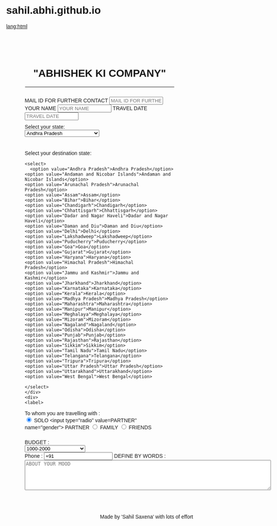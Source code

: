 # sahil.abhi.github.io
<!DOCTYPE html>
<lang:html>
<head>
    <title>  </title>
<meta name="viewport" content="width=device-width, initial-scale=1">
<style>
body{
  font-family: Calibri, Helvetica, sans-serif;
  background-color: #000000(207, 192, 255);
}
.container {
    padding: 50px;
  background-color: #f1f1f1(173, 228, 230);
}

input[type=text], input[type=password], textarea {
  width: 100%;
  padding: 15px;
  margin: 5px 0 22px 0;
  display: inline-block;
  border: brown;
  background: #f1f1f1;
}
input[type=text]:focus, input[type=password]:focus {
  background-color: #000000(148, 207, 0, 0.797);
  outline: none;
}
 div {
            padding: 10px 0;
         }
hr {
  border: 1px solid #f1f1f1;
  margin-bottom: 25px;
}
.registerbtn {
  background-color: #000000;
  color: #000000;
  padding: 16px 20px;
  margin: 8px 0;
  border: none;
  cursor: pointer;
  width: 100%;
  opacity: 2;
}
.registerbtn:hover {
  opacity: 5;
}
</style>
</head>
<body>
 
  <div class="container">
  <center><h1> "ABHISHEK KI COMPANY"</h1> </center>
  <hr>
  <label> MAIL ID FOR FURTHER CONTACT </label> 
<input type="text" name="date" placeholder= "MAIL ID FOR FURTHER CONTACT" size="15" required /> 
<label> YOUR NAME </label> 
<input type="text" name="name" placeholder= "YOUR NAME" size="15" required /> 
<label> TRAVEL DATE</label>
<input type="text" name="name" placeholder= "TRAVEL DATE" size="15" requied />
 <div>
<label> 
Select your state:
</label> 
<br>
<select>
  <option value="Andhra Pradesh">Andhra Pradesh</option>
<option value="Andaman and Nicobar Islands">Andaman and Nicobar Islands</option>
<option value="Arunachal Pradesh">Arunachal Pradesh</option>
<option value="Assam">Assam</option>
<option value="Bihar">Bihar</option>
<option value="Chandigarh">Chandigarh</option>
<option value="Chhattisgarh">Chhattisgarh</option>
<option value="Dadar and Nagar Haveli">Dadar and Nagar Haveli</option>
<option value="Daman and Diu">Daman and Diu</option>
<option value="Delhi">Delhi</option>
<option value="Lakshadweep">Lakshadweep</option>
<option value="Puducherry">Puducherry</option>
<option value="Goa">Goa</option>
<option value="Gujarat">Gujarat</option>
<option value="Haryana">Haryana</option>
<option value="Himachal Pradesh">Himachal Pradesh</option>
<option value="Jammu and Kashmir">Jammu and Kashmir</option>
<option value="Jharkhand">Jharkhand</option>
<option value="Karnataka">Karnataka</option>
<option value="Kerala">Kerala</option>
<option value="Madhya Pradesh">Madhya Pradesh</option>
<option value="Maharashtra">Maharashtra</option>
<option value="Manipur">Manipur</option>
<option value="Meghalaya">Meghalaya</option>
<option value="Mizoram">Mizoram</option>
<option value="Nagaland">Nagaland</option>
<option value="Odisha">Odisha</option>
<option value="Punjab">Punjab</option>
<option value="Rajasthan">Rajasthan</option>
<option value="Sikkim">Sikkim</option>
<option value="Tamil Nadu">Tamil Nadu</option>
<option value="Telangana">Telangana</option>
<option value="Tripura">Tripura</option>
<option value="Uttar Pradesh">Uttar Pradesh</option>
<option value="Uttarakhand">Uttarakhand</option>
<option value="West Bengal">West Bengal</option>

</select>
</div>
<div>
<label> 

<BR>
<label> 
Select your destination state:
    </label> 
    <br>
    
    <select>
      <option value="Andhra Pradesh">Andhra Pradesh</option>
    <option value="Andaman and Nicobar Islands">Andaman and Nicobar Islands</option>
    <option value="Arunachal Pradesh">Arunachal Pradesh</option>
    <option value="Assam">Assam</option>
    <option value="Bihar">Bihar</option>
    <option value="Chandigarh">Chandigarh</option>
    <option value="Chhattisgarh">Chhattisgarh</option>
    <option value="Dadar and Nagar Haveli">Dadar and Nagar Haveli</option>
    <option value="Daman and Diu">Daman and Diu</option>
    <option value="Delhi">Delhi</option>
    <option value="Lakshadweep">Lakshadweep</option>
    <option value="Puducherry">Puducherry</option>
    <option value="Goa">Goa</option>
    <option value="Gujarat">Gujarat</option>
    <option value="Haryana">Haryana</option>
    <option value="Himachal Pradesh">Himachal Pradesh</option>
    <option value="Jammu and Kashmir">Jammu and Kashmir</option>
    <option value="Jharkhand">Jharkhand</option>
    <option value="Karnataka">Karnataka</option>
    <option value="Kerala">Kerala</option>
    <option value="Madhya Pradesh">Madhya Pradesh</option>
    <option value="Maharashtra">Maharashtra</option>
    <option value="Manipur">Manipur</option>
    <option value="Meghalaya">Meghalaya</option>
    <option value="Mizoram">Mizoram</option>
    <option value="Nagaland">Nagaland</option>
    <option value="Odisha">Odisha</option>
    <option value="Punjab">Punjab</option>
    <option value="Rajasthan">Rajasthan</option>
    <option value="Sikkim">Sikkim</option>
    <option value="Tamil Nadu">Tamil Nadu</option>
    <option value="Telangana">Telangana</option>
    <option value="Tripura">Tripura</option>
    <option value="Uttar Pradesh">Uttar Pradesh</option>
    <option value="Uttarakhand">Uttarakhand</option>
    <option value="West Bengal">West Bengal</option>
    
    </select>
    </div>
    <div>
    <label> 


To whom you are travelling with :
</label><br>
<input type="radio" value="SOLO" name="gender" checked > SOLO
<input type="radio" value=PARTNER" name="gender"> PARTNER
<input type="radio" value="FAMILY" name="gender"> FAMILY
<input type="radio" value="FRIENDS" name="gender"> FRIENDS

</div>
<label>
BUDGET :
<br>

<select>
<option value="Andhra Pradesh">1000-2000</option>
<option value="Andhra Pradesh">2001-3000</option>
<option value="Andhra Pradesh">3001-4000</option>
<option value="Andhra Pradesh">4001-5000</option>
<option value="Andhra Pradesh">5001-6000</option>
<option value="Andhra Pradesh">ANDHA PAISA BNCHO</option>
</select>
</label>
<label>
<br> 
Phone :
</label>
<input type="text" name="Phone" placeholder="Phone no." value="+91" maxlength="13" required> 
DEFINE BY WORDS :
</label>
<textarea cols="80" rows="5" placeholder="ABOUT YOUR MOOD" value="address" required>
</textarea>
</class>
    <br>

</div>
</label> 
<p style="text-align:right;">Made by 'Sahil Saxena'
with lots of effort</p>
